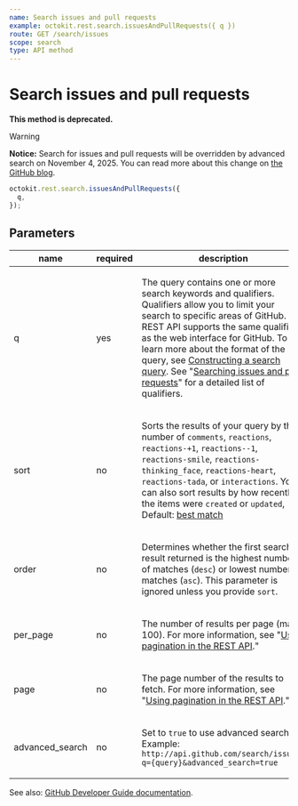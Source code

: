 ```yaml
---
name: Search issues and pull requests
example: octokit.rest.search.issuesAndPullRequests({ q })
route: GET /search/issues
scope: search
type: API method
---
```


# Search issues and pull requests

**This method is deprecated.**

> [!WARNING]
> **Notice:** Search for issues and pull requests will be overridden by advanced search on November 4, 2025.
> You can read more about this change on [the GitHub blog](https://github.blog/changelog/2025-03-06-github-issues-projects-api-support-for-issues-advanced-search-and-more/).

```js
octokit.rest.search.issuesAndPullRequests({
  q,
});
```

## Parameters

<table>
  <thead>
    <tr>
      <th>name</th>
      <th>required</th>
      <th>description</th>
    </tr>
  </thead>
  <tbody>
    <tr><td>q</td><td>yes</td><td>

The query contains one or more search keywords and qualifiers. Qualifiers allow you to limit your search to specific areas of GitHub. The REST API supports the same qualifiers as the web interface for GitHub. To learn more about the format of the query, see [Constructing a search query](https://docs.github.com/rest/search/search#constructing-a-search-query). See "[Searching issues and pull requests](https://docs.github.com/search-github/searching-on-github/searching-issues-and-pull-requests)" for a detailed list of qualifiers.

</td></tr>
<tr><td>sort</td><td>no</td><td>

Sorts the results of your query by the number of `comments`, `reactions`, `reactions-+1`, `reactions--1`, `reactions-smile`, `reactions-thinking_face`, `reactions-heart`, `reactions-tada`, or `interactions`. You can also sort results by how recently the items were `created` or `updated`, Default: [best match](https://docs.github.com/rest/search/search#ranking-search-results)

</td></tr>
<tr><td>order</td><td>no</td><td>

Determines whether the first search result returned is the highest number of matches (`desc`) or lowest number of matches (`asc`). This parameter is ignored unless you provide `sort`.

</td></tr>
<tr><td>per_page</td><td>no</td><td>

The number of results per page (max 100). For more information, see "[Using pagination in the REST API](https://docs.github.com/rest/using-the-rest-api/using-pagination-in-the-rest-api)."

</td></tr>
<tr><td>page</td><td>no</td><td>

The page number of the results to fetch. For more information, see "[Using pagination in the REST API](https://docs.github.com/rest/using-the-rest-api/using-pagination-in-the-rest-api)."

</td></tr>
<tr><td>advanced_search</td><td>no</td><td>

Set to `true` to use advanced search.
Example: `http://api.github.com/search/issues?q={query}&advanced_search=true`

</td></tr>
  </tbody>
</table>

See also: [GitHub Developer Guide documentation](https://docs.github.com/rest/search/search#search-issues-and-pull-requests).
